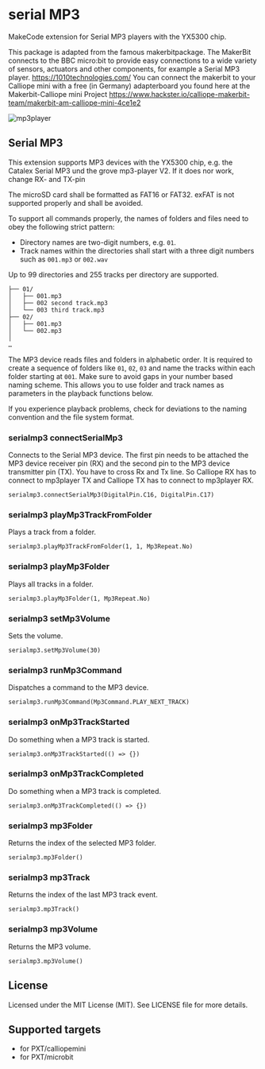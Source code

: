 
# serial MP3


MakeCode extension for Serial MP3 players with the YX5300 chip.

This package is adapted from the famous makerbitpackage. The MakerBit connects to the BBC micro:bit to provide easy connections to a wide variety of sensors, actuators and other components, for example a Serial MP3 player. https://1010technologies.com/
You can connect the makerbit to your Calliope mini with a free (in Germany) adapterboard you found here at the Makerbit-Calliope mini Project https://www.hackster.io/calliope-makerbit-team/makerbit-am-calliope-mini-4ce1e2

![mp3player](https://github.com/MKleinSB/pxt-serialmp3/raw/master/icon.png "serial mp3 player") 

## Serial MP3

This extension supports MP3 devices with the YX5300 chip, e.g. the Catalex Serial MP3 und the grove mp3-player V2.
If it does nor work, change RX- and TX-pin

The microSD card shall be formatted as FAT16 or FAT32. exFAT is not supported properly and shall be avoided.

To support all commands properly, the names of folders and files need to obey the following strict pattern:

- Directory names are two-digit numbers, e.g. `01`.
- Track names within the directories shall start with a three digit numbers such as `001.mp3` or `002.wav`

Up to 99 directories and 255 tracks per directory are supported.

```
├── 01/
│   ├── 001.mp3
│   ├── 002 second track.mp3
│   └── 003 third track.mp3
├── 02/
│   ├── 001.mp3
│   └── 002.mp3
│
…
```

The MP3 device reads files and folders in alphabetic order. It is required to create a sequence of folders like `01`, `02`, `03` and name the tracks within each folder starting at `001`. Make sure to avoid gaps in your number based naming scheme. This allows you to use folder and track names as parameters in the playback functions below.

If you experience playback problems, check for deviations to the naming convention and the file system format.

### serialmp3 connectSerialMp3

Connects to the Serial MP3 device. The first pin needs to be attached the MP3 device receiver pin (RX) and the second pin to the MP3 device transmitter pin (TX).
You have to cross Rx and Tx line. So Calliope RX has to connect to mp3player TX and Calliope TX has to connect to mp3player RX.

```sig
serialmp3.connectSerialMp3(DigitalPin.C16, DigitalPin.C17)
```

### serialmp3 playMp3TrackFromFolder

Plays a track from a folder.

```sig
serialmp3.playMp3TrackFromFolder(1, 1, Mp3Repeat.No)
```

### serialmp3 playMp3Folder

Plays all tracks in a folder.

```sig
serialmp3.playMp3Folder(1, Mp3Repeat.No)
```

### serialmp3 setMp3Volume

Sets the volume.

```sig
serialmp3.setMp3Volume(30)
```

### serialmp3 runMp3Command

Dispatches a command to the MP3 device.

```sig
serialmp3.runMp3Command(Mp3Command.PLAY_NEXT_TRACK)
```

### serialmp3 onMp3TrackStarted

Do something when a MP3 track is started.

```sig
serialmp3.onMp3TrackStarted(() => {})
```

### serialmp3 onMp3TrackCompleted

Do something when a MP3 track is completed.

```sig
serialmp3.onMp3TrackCompleted(() => {})
```

### serialmp3 mp3Folder

Returns the index of the selected MP3 folder.

```sig
serialmp3.mp3Folder()
```

### serialmp3 mp3Track

Returns the index of the last MP3 track event.

```sig
serialmp3.mp3Track()
```

### serialmp3 mp3Volume

Returns the MP3 volume.

```sig
serialmp3.mp3Volume()
```

## License

Licensed under the MIT License (MIT). See LICENSE file for more details.

## Supported targets

- for PXT/calliopemini
- for PXT/microbit
